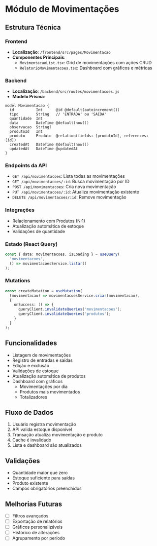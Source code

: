 # Módulo de Movimentações

## Estrutura Técnica

### Frontend
- **Localização**: `/frontend/src/pages/Movimentacao`
- **Componentes Principais**:
  - `MovimentacaoList.tsx`: Grid de movimentações com ações CRUD
  - `RelatorioMovimentacoes.tsx`: Dashboard com gráficos e métricas

### Backend
- **Localização**: `/backend/src/routes/movimentacoes.js`
- **Modelo Prisma**: 
```prisma
model Movimentacao {
  id          Int      @id @default(autoincrement())
  tipo        String   // 'ENTRADA' ou 'SAIDA'
  quantidade  Int
  data        DateTime @default(now())
  observacao  String?
  produtoId   Int
  produto     Produto  @relation(fields: [produtoId], references: [id])
  createdAt   DateTime @default(now())
  updatedAt   DateTime @updatedAt
}
```

### Endpoints da API
- `GET /api/movimentacoes`: Lista todas as movimentações
- `GET /api/movimentacoes/:id`: Busca movimentação por ID
- `POST /api/movimentacoes`: Cria nova movimentação
- `PUT /api/movimentacoes/:id`: Atualiza movimentação existente
- `DELETE /api/movimentacoes/:id`: Remove movimentação

### Integrações
- Relacionamento com Produtos (N:1)
- Atualização automática de estoque
- Validações de quantidade

### Estado (React Query)
```typescript
const { data: movimentacoes, isLoading } = useQuery(
  'movimentacoes',
  () => movimentacoesService.listar()
);
```

### Mutations
```typescript
const createMutation = useMutation(
  (movimentacao) => movimentacoesService.criar(movimentacao),
  {
    onSuccess: () => {
      queryClient.invalidateQueries('movimentacoes');
      queryClient.invalidateQueries('produtos');
    }
  }
);
```

## Funcionalidades
- Listagem de movimentações
- Registro de entradas e saídas
- Edição e exclusão
- Validações de estoque
- Atualização automática de produtos
- Dashboard com gráficos
  - Movimentações por dia
  - Produtos mais movimentados
  - Totalizadores

## Fluxo de Dados
1. Usuário registra movimentação
2. API valida estoque disponível
3. Transação atualiza movimentação e produto
4. Cache é invalidado
5. Lista e dashboard são atualizados

## Validações
- Quantidade maior que zero
- Estoque suficiente para saídas
- Produto existente
- Campos obrigatórios preenchidos

## Melhorias Futuras
- [ ] Filtros avançados
- [ ] Exportação de relatórios
- [ ] Gráficos personalizáveis
- [ ] Histórico de alterações
- [ ] Agrupamento por período 